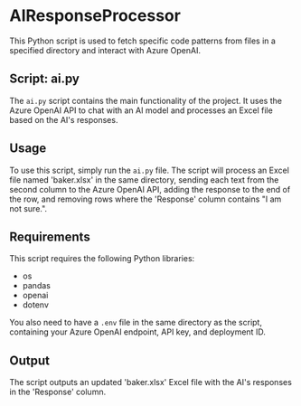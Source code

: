 # AIResponseProcessor

This Python script is used to fetch specific code patterns from files in a specified directory and interact with Azure OpenAI.

## Script: ai.py

The `ai.py` script contains the main functionality of the project. It uses the Azure OpenAI API to chat with an AI model and processes an Excel file based on the AI's responses.

## Usage

To use this script, simply run the `ai.py` file. The script will process an Excel file named 'baker.xlsx' in the same directory, sending each text from the second column to the Azure OpenAI API, adding the response to the end of the row, and removing rows where the 'Response' column contains "I am not sure.".

## Requirements

This script requires the following Python libraries:

- os
- pandas
- openai
- dotenv

You also need to have a `.env` file in the same directory as the script, containing your Azure OpenAI endpoint, API key, and deployment ID.

## Output

The script outputs an updated 'baker.xlsx' Excel file with the AI's responses in the 'Response' column.
